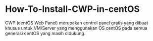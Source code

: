 # How-To-Install-CWP-in-centOS
CWP (centOS Web Panel) merupakan control panel gratis yang dibuat khusus untuk VM/Server yang menggunakan OS centOS pada semua generasi centOS yang masih didukung.
